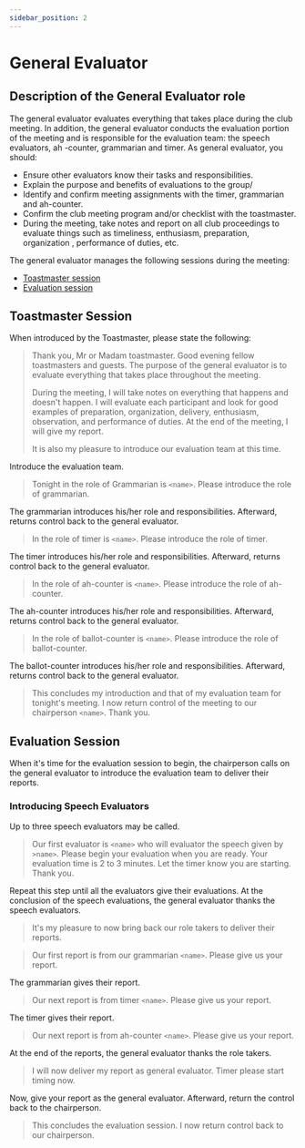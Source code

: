 ```yaml
---
sidebar_position: 2
---
```


# General Evaluator

## Description of the General Evaluator role

The general evaluator evaluates everything that takes place during the club meeting. In addition, the general evaluator
conducts the evaluation portion of the meeting and is responsible for the evaluation team: the speech evaluators, ah
-counter, grammarian and timer. As general evaluator, you should:

- Ensure other evaluators know their tasks and responsibilities.
- Explain the purpose and benefits of evaluations to the group/
- Identify and confirm meeting assignments with the timer, grammarian and ah-counter.
- Confirm the club meeting program and/or checklist with the toastmaster.
- During the meeting, take notes and report on all club proceedings to evaluate things such as timeliness, enthusiasm,
  preparation, organization , performance of duties, etc.

The general evaluator manages the following sessions during the meeting:

- [Toastmaster session](#toastmaster-session)
- [Evaluation session](#evaluation-session)

## Toastmaster Session

When introduced by the Toastmaster, please state the following:

> Thank you, Mr or Madam toastmaster. Good evening fellow toastmasters and guests. The purpose of the general evaluator
> is to evaluate everything that takes place throughout the meeting.
>
> During the meeting, I will take notes on everything that happens and doesn't happen. I will evaluate each participant
> and look for good examples of preparation, organization, delivery, enthusiasm, observation, and performance of duties.
> At the end of the meeting, I will give my report.
>
> It is also my pleasure to introduce our evaluation team at this time.

Introduce the evaluation team.

> Tonight in the role of Grammarian is `<name>`. Please introduce the role of grammarian.

The grammarian introduces his/her role and responsibilities. Afterward, returns control back to the general evaluator.

> In the role of timer is `<name>`. Please introduce the role of timer.

The timer introduces his/her role and responsibilities. Afterward, returns control back to the general evaluator.

> In the role of ah-counter is `<name>`. Please introduce the role of ah-counter.

The ah-counter introduces his/her role and responsibilities. Afterward, returns control back to the general evaluator.

> In the role of ballot-counter is `<name>`. Please introduce the role of ballot-counter.

The ballot-counter introduces his/her role and responsibilities. Afterward, returns control back to the general
evaluator.

> This concludes my introduction and that of my evaluation team for tonight's meeting. I now return control of the
> meeting to our chairperson `<name>`. Thank you.

## Evaluation Session

When it's time for the evaluation session to begin, the chairperson calls on the general evaluator to introduce the
evaluation team to deliver their reports.

### Introducing Speech Evaluators

Up to three speech evaluators may be called.

> Our first evaluator is `<name>` who will evaluator the speech given by `>name>`. Please begin your evaluation when you
> are ready. Your evaluation time is 2 to 3 minutes. Let the timer know you are starting. Thank you.

Repeat this step until all the evaluators give their evaluations. At the conclusion of the speech evaluations, the
general evaluator thanks the speech evaluators.

> It's my pleasure to now bring back our role takers to deliver their reports.

> Our first report is from our grammarian `<name>`. Please give us your report.

The grammarian gives their report.

> Our next report is from timer `<name>`. Please give us your report.

The timer gives their report.

> Our next report is from ah-counter `<name>`. Please give us your report.

At the end of the reports, the general evaluator thanks the role takers.

> I will now deliver my report as general evaluator. Timer please start timing now.

Now, give your report as the general evaluator. Afterward, return the control back to the chairperson.

> This concludes the evaluation session. I now return control back to our chairperson.
